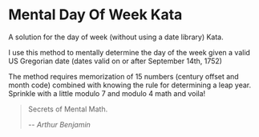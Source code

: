 # Mental Day Of Week Kata

A solution for the day of week (without using a date library) Kata.

I use this method to mentally determine the day of the week given a valid
US Gregorian date (dates valid on or after September 14th, 1752)

The method requires memorization of 15 numbers (century offset and month code)
combined with knowing the rule for determining a leap year. Sprinkle with
a little modulo 7 and modulo 4 math and voila!


> Secrets of Mental Math.
>
> -- <cite>Arthur Benjamin</cite>
